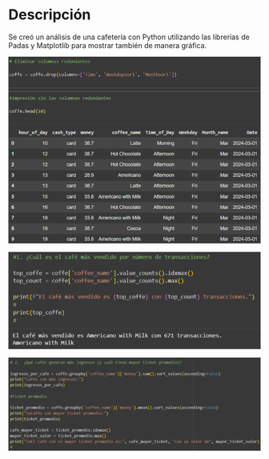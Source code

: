 # Descripción

Se creó un análisis de una cafetería con Python utilizando las librerías de Padas y Matplotlib para mostrar también de manera gráfica.

![image1](imagenes/imagen1.png)

![image2](imagenes/imagen2.png)

![image3](imagenes/imagen3.png)
